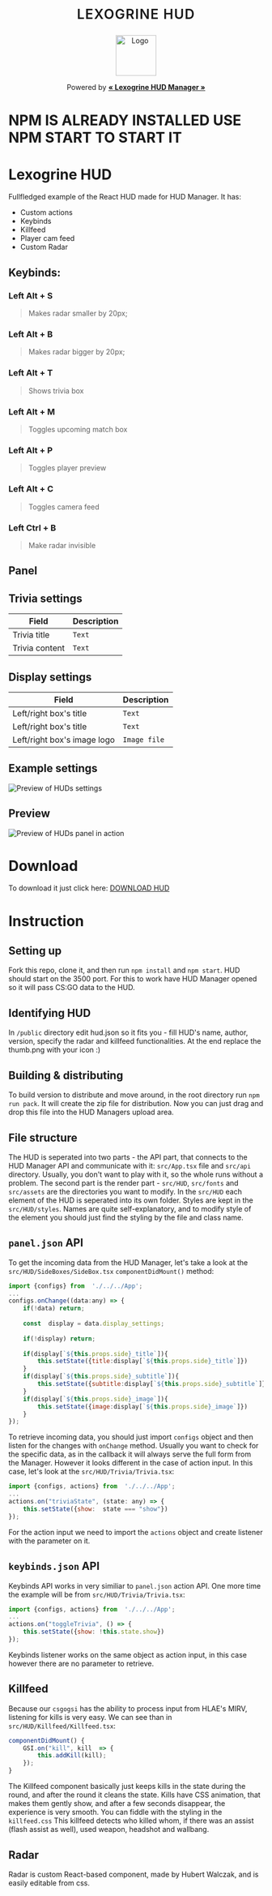 
<p align="center">
	<p align="center" style="font-weight:600; letter-spacing:1pt; font-size:20pt;">LEXOGRINE HUD</p>
	<p align="center"><img src="icon.png" alt="Logo" width="80" height="80"></p>
	<p align="center" style="font-weight:400;">Powered by <a href='https://github.com/lexogrine/hud-manager'><strong>« Lexogrine HUD Manager »</strong></a></p>
</p>

# NPM IS ALREADY INSTALLED USE NPM START TO START IT

# Lexogrine HUD

  

Fullfledged example of the React HUD made for HUD Manager. It has:

- Custom actions
- Keybinds
- Killfeed
- Player cam feed
- Custom Radar

## Keybinds:
### **Left Alt + S**
>Makes radar smaller by 20px;
### **Left Alt + B**
>Makes radar bigger by 20px;
### **Left Alt + T**
>Shows trivia box
### **Left Alt + M**
>Toggles upcoming match box
### **Left Alt + P**
>Toggles player preview
### **Left Alt + C**
>Toggles camera feed
### **Left Ctrl + B**
>Make radar invisible

## **Panel**
## Trivia settings

|  Field|Description  |
|--|--|
|  Trivia title| `Text` |
|  Trivia content| `Text` |


## Display settings


|  Field|Description  |
|--|--|
|  Left/right box's title| `Text` |
|  Left/right box's title| `Text` |
|  Left/right box's image logo| `Image file` |

## Example settings

![Preview of HUDs settings](settings.png)

## Preview

![Preview of HUDs panel in action](preview.png)

# Download

To download it just click here: [DOWNLOAD HUD](https://github.com/Skiyyy/Skiyyy-Public-HUD/releases)

# Instruction
## Setting up
Fork this repo, clone it, and then run `npm install` and `npm start`. HUD should start on the 3500 port. For this to work have HUD Manager opened so it will pass CS:GO data to the HUD.

## Identifying HUD
In `/public` directory edit hud.json so it fits you - fill HUD's name, author, version, specify the radar and killfeed functionalities. At the end replace the thumb.png with your icon :)

## Building & distributing
To build version to distribute and move around, in the root directory run `npm run pack`. It will create the zip file for distribution. Now you can just drag and drop this file into the HUD Managers upload area.

  
 ## File structure
 The HUD is seperated into two parts - the API part, that connects to the HUD Manager API and communicate with it: `src/App.tsx` file and `src/api` directory. Usually, you don't want to play with it, so the whole runs without a problem.
 The second part is the render part - `src/HUD`, `src/fonts` and `src/assets` are the directories you want to modify. In the `src/HUD` each element of the HUD is seperated into its own folder. Styles are kept in the `src/HUD/styles`. Names are quite self-explanatory, and to modify style of the element you should just find  the styling by the file and class name.


## `panel.json` API
To get the incoming data from the HUD Manager, let's take a look at the `src/HUD/SideBoxes/SideBox.tsx` `componentDidMount()` method:
```javascript
import {configs} from  './../../App';
...
configs.onChange((data:any) => {
	if(!data) return;
	
	const  display = data.display_settings;
	
	if(!display) return;
	
	if(display[`${this.props.side}_title`]){
		this.setState({title:display[`${this.props.side}_title`]})
	}
	if(display[`${this.props.side}_subtitle`]){
		this.setState({subtitle:display[`${this.props.side}_subtitle`]})
	}
	if(display[`${this.props.side}_image`]){
		this.setState({image:display[`${this.props.side}_image`]})
	}
});
```
To retrieve incoming data, you should just import `configs` object and then listen for the changes with `onChange` method. Usually you want to check for the specific data, as in the callback it will always serve the full form from the Manager.
However it looks different in the case of action input. In this case, let's look at the `src/HUD/Trivia/Trivia.tsx`:
```javascript
import {configs, actions} from  './../../App';
...
actions.on("triviaState", (state: any) => {
	this.setState({show:  state === "show"})
});
```
For the action input we need to import the `actions` object and create listener with the parameter on it.
## `keybinds.json` API
Keybinds API works in very similiar to `panel.json` action API. One more time the example will be from `src/HUD/Trivia/Trivia.tsx`:
```javascript
import {configs, actions} from  './../../App';
...
actions.on("toggleTrivia", () => {
	this.setState({show: !this.state.show})
});
```
Keybinds listener works on the same object as action input, in this case however there are no parameter to retrieve.

## Killfeed
Because our  `csgogsi` has the ability to process input from HLAE's MIRV, listening for kills is very easy. We can see than in `src/HUD/Killfeed/Killfeed.tsx`:
```javascript
componentDidMount() {
	GSI.on("kill", kill  => {
		this.addKill(kill);
	});
}
```
The Killfeed component basically just keeps kills in the state during the round, and after the round it cleans the state. Kills have CSS animation, that makes them gently show, and after a few seconds disappear, the experience is very smooth. You can fiddle with the styling in the `killfeed.css`
This killfeed detects who killed whom, if there was an assist (flash assist as well), used weapon, headshot and wallbang.

## Radar
Radar is custom React-based component, made by Hubert Walczak, and is easily editable from css.
